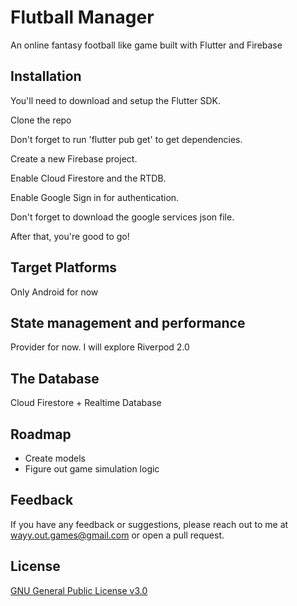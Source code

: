 # Flutball Manager

An online fantasy football like game built with Flutter and Firebase

## Installation

You'll need to download and setup the Flutter SDK.

Clone the repo

Don't forget to run 'flutter pub get' to get dependencies.

Create a new Firebase project.

Enable Cloud Firestore and the RTDB.

Enable Google Sign in for authentication.

Don't forget to download the google services json file.

After that, you're good to go!

## Target Platforms

Only Android for now

## State management and performance

Provider for now. I will explore Riverpod 2.0

## The Database

Cloud Firestore + Realtime Database

## Roadmap

- Create models
- Figure out game simulation logic

## Feedback

If you have any feedback or suggestions, please reach out to me at wayy.out.games@gmail.com or open a pull request.

## License

[GNU General Public License v3.0](https://choosealicense.com/licenses/mit/)
